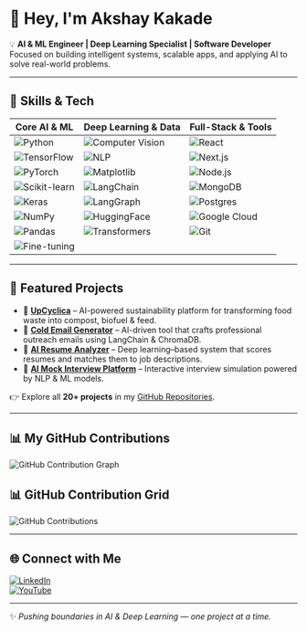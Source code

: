 # 👋 Hey, I'm Akshay Kakade  

💡 **AI & ML Engineer | Deep Learning Specialist | Software Developer**  
Focused on building intelligent systems, scalable apps, and applying AI to solve real-world problems.  

---

## 🚀 Skills & Tech  

| **Core AI & ML** | **Deep Learning & Data** | **Full-Stack & Tools** |
|------------------|--------------------------|-------------------------|
| ![Python](https://img.shields.io/badge/Python-3670A0?style=for-the-badge&logo=python&logoColor=ffdd54) | ![Computer Vision](https://img.shields.io/badge/Computer%20Vision-009688?style=for-the-badge&logo=opencv&logoColor=white) | ![React](https://img.shields.io/badge/react-%2320232a.svg?style=for-the-badge&logo=react&logoColor=%2361DAFB) |
| ![TensorFlow](https://img.shields.io/badge/TensorFlow-%23FF6F00.svg?style=for-the-badge&logo=TensorFlow&logoColor=white) | ![NLP](https://img.shields.io/badge/NLP-673AB7?style=for-the-badge&logo=openai&logoColor=white) | ![Next.js](https://img.shields.io/badge/Next-black?style=for-the-badge&logo=next.js&logoColor=white) |
| ![PyTorch](https://img.shields.io/badge/PyTorch-%23EE4C2C.svg?style=for-the-badge&logo=PyTorch&logoColor=white) | ![Matplotlib](https://img.shields.io/badge/Matplotlib-%23ffffff.svg?style=for-the-badge&logo=Matplotlib&logoColor=black) | ![Node.js](https://img.shields.io/badge/node.js-6DA55F?style=for-the-badge&logo=node.js&logoColor=white) |
| ![Scikit-learn](https://img.shields.io/badge/scikit--learn-%23F7931E.svg?style=for-the-badge&logo=scikit-learn&logoColor=white) | ![LangChain](https://img.shields.io/badge/LangChain-000000?style=for-the-badge&logo=chainlink&logoColor=white) | ![MongoDB](https://img.shields.io/badge/MongoDB-%234ea94b.svg?style=for-the-badge&logo=mongodb&logoColor=white) |
| ![Keras](https://img.shields.io/badge/Keras-%23D00000.svg?style=for-the-badge&logo=Keras&logoColor=white) | ![LangGraph](https://img.shields.io/badge/LangGraph-1A73E8?style=for-the-badge&logo=graphql&logoColor=white) | ![Postgres](https://img.shields.io/badge/postgres-%23316192.svg?style=for-the-badge&logo=postgresql&logoColor=white) |
| ![NumPy](https://img.shields.io/badge/numpy-%23013243.svg?style=for-the-badge&logo=numpy&logoColor=white) | ![HuggingFace](https://img.shields.io/badge/HuggingFace-FFCC00?style=for-the-badge&logo=huggingface&logoColor=black) | ![Google Cloud](https://img.shields.io/badge/GoogleCloud-%234285F4.svg?style=for-the-badge&logo=google-cloud&logoColor=white) |
| ![Pandas](https://img.shields.io/badge/pandas-%23150458.svg?style=for-the-badge&logo=pandas&logoColor=white) | ![Transformers](https://img.shields.io/badge/Transformers-FF6F00?style=for-the-badge&logo=autodesk&logoColor=white) | ![Git](https://img.shields.io/badge/git-%23F05033.svg?style=for-the-badge&logo=git&logoColor=white) |
| ![Fine-tuning](https://img.shields.io/badge/Fine--tuning-8E44AD?style=for-the-badge&logo=fastapi&logoColor=white) |  |  |


---

## 📌 Featured Projects  

- 🔹 **[UpCyclica](https://upcyclica.vercel.app/)** – AI-powered sustainability platform for transforming food waste into compost, biofuel & feed.  
- 🔹 **[Cold Email Generator](https://coldemil.streamlit.app/)** – AI-driven tool that crafts professional outreach emails using LangChain & ChromaDB.  
- 🔹 **[AI Resume Analyzer](https://zettro.vercel.app/)** – Deep learning–based system that scores resumes and matches them to job descriptions.  
- 🔹 **[AI Mock Interview Platform](https://jobpulseai.vercel.app)** – Interactive interview simulation powered by NLP & ML models.  

👉 Explore all **20+ projects** in my [GitHub Repositories](https://github.com/akshay-kakade).  

---
## 📊 My GitHub Contributions
![GitHub Contribution Graph](https://github-readme-activity-graph.vercel.app/graph?username=akshay-kakade&theme=github&hide_border=true)
## 📊 GitHub Contribution Grid
![GitHub Contributions](https://ghchart.rshah.org/00e676/akshay-kakade)

---

## 🌐 Connect with Me  
[![LinkedIn](https://img.shields.io/badge/LinkedIn-%230077B5.svg?logo=linkedin&logoColor=white)](https://www.linkedin.com/in/akshay-kakade-878399287)  
[![YouTube](https://img.shields.io/badge/YouTube-%23FF0000.svg?logo=YouTube&logoColor=white)](https://youtube.com/@itsGameTimeBudy)  

---

✨ *Pushing boundaries in AI & Deep Learning — one project at a time.*
